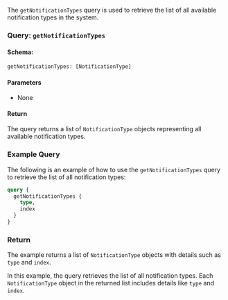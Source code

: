 The `getNotificationTypes` query is used to retrieve the list of all available notification types in the system.

### Query: `getNotificationTypes`

#### Schema:
```graphql
getNotificationTypes: [NotificationType]
```

#### Parameters

- None

#### Return

The query returns a list of `NotificationType` objects representing all available notification types.

### Example Query

The following is an example of how to use the `getNotificationTypes` query to retrieve the list of all notification types:

```graphql
query {
  getNotificationTypes {
    type,
    index
  }
}
```

### Return

The example returns a list of `NotificationType` objects with details such as `type` and `index`.

In this example, the query retrieves the list of all notification types. Each `NotificationType` object in the returned list includes details like `type` and `index`.